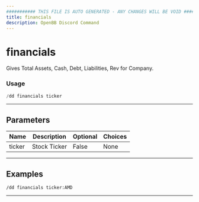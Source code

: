 ```yaml
---
########### THIS FILE IS AUTO GENERATED - ANY CHANGES WILL BE VOID ###########
title: financials
description: OpenBB Discord Command
---
```


# financials

Gives Total Assets, Cash, Debt, Liabilities, Rev for Company.

### Usage

```python wordwrap
/dd financials ticker
```

---

## Parameters

| Name | Description | Optional | Choices |
| ---- | ----------- | -------- | ------- |
| ticker | Stock Ticker | False | None |


---

## Examples

```
/dd financials ticker:AMD
```
---
